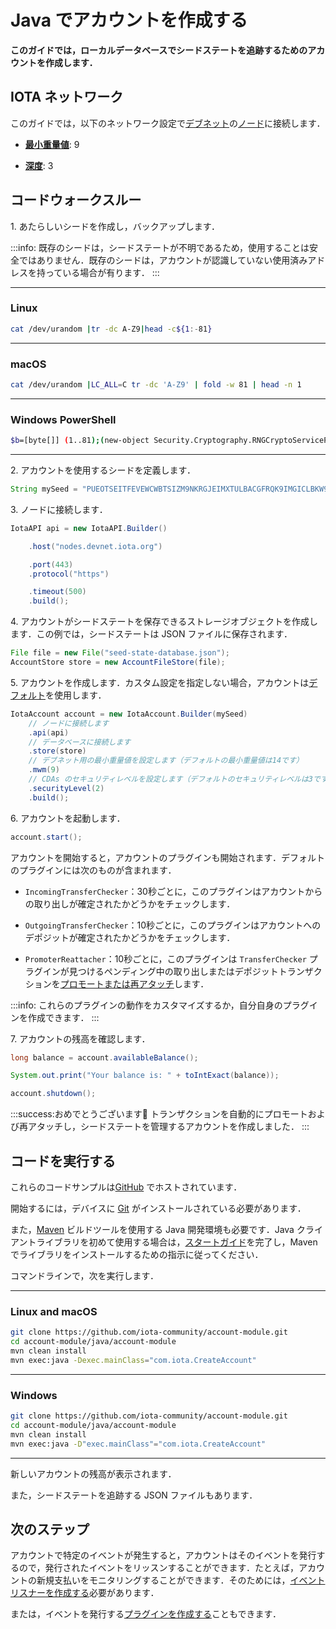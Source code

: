 # Java でアカウントを作成する
<!-- # Create an account -->

**このガイドでは，ローカルデータベースでシードステートを追跡するためのアカウントを作成します．**
<!-- **In this guide, you create an account to keep track of your seed state in a local database.** -->

## IOTA ネットワーク
<!-- ## IOTA network -->

このガイドでは，以下のネットワーク設定で[デブネット](root://getting-started/0.1/network/iota-networks.md#devnet)の[ノード](root://getting-started/0.1/network/nodes.md)に接続します．
<!-- In this guide, we connect to a node on the [Devnet](root://getting-started/0.1/network/iota-networks.md#devnet) with the following network settings: -->

- **[最小重量値](root://getting-started/0.1/network/minimum-weight-magnitude.md)**: 9
<!-- - **[Minimum weight magnitude](root://getting-started/0.1/network/minimum-weight-magnitude.md)**: 9 -->

- **[深度](root://getting-started/0.1/transactions/depth.md)**: 3
<!-- - **[Depth](root://getting-started/0.1/transactions/depth.md)**: 3 -->

## コードウォークスルー
<!-- ## Code walkthrough -->

1\. あたらしいシードを作成し，バックアップします．
<!-- 1\. Create a new seed and back it up -->

:::info:
既存のシードは，シードステートが不明であるため，使用することは安全ではありません．既存のシードは，アカウントが認識していない使用済みアドレスを持っている場合が有ります．
:::
<!-- :::info: -->
<!-- Existing seeds are not safe to use because their state is unknown. As such, these seeds may have spent addresses that the account is not aware of. -->
<!-- ::: -->

--------------------
### Linux
```bash
cat /dev/urandom |tr -dc A-Z9|head -c${1:-81}
```
---
### macOS
```bash
cat /dev/urandom |LC_ALL=C tr -dc 'A-Z9' | fold -w 81 | head -n 1
```
---
### Windows PowerShell
```bash
$b=[byte[]] (1..81);(new-object Security.Cryptography.RNGCryptoServiceProvider).GetBytes($b);-join($b|%{[char[]] (65..90+57..57)[$_%27]})
```
--------------------

2\. アカウントを使用するシードを定義します．
<!-- 2\. Define the seed that your account will use -->

```java
String mySeed = "PUEOTSEITFEVEWCWBTSIZM9NKRGJEIMXTULBACGFRQK9IMGICLBKW9TTEVSDQMGWKBXPVCBMMCXWMNPDX";
```

3\. ノードに接続します．
<!-- 3\. Connect to a node -->

```java
IotaAPI api = new IotaAPI.Builder()

    .host("nodes.devnet.iota.org")

    .port(443)
    .protocol("https")

    .timeout(500)
    .build();
```

4\. アカウントがシードステートを保存できるストレージオブジェクトを作成します．この例では，シードステートは JSON ファイルに保存されます．
<!-- 4\. Create a storage object to which the account can save the seed state. In this example, the seed state is stored in a JSON file. -->

```java
File file = new File("seed-state-database.json");
AccountStore store = new AccountFileStore(file);
```

5\. アカウントを作成します．カスタム設定を指定しない場合，アカウントは[デフォルト](https://github.com/iotaledger/iota-java/blob/dev/jota/src/main/java/org/iota/jota/config/types/IotaDefaultConfig.java)を使用します．
<!-- 5\. Build your account. If you don't specify any custom settings, the account uses the [defaults](https://github.com/iotaledger/iota-java/blob/dev/jota/src/main/java/org/iota/jota/config/types/IotaDefaultConfig.java). -->

```java
IotaAccount account = new IotaAccount.Builder(mySeed)
    // ノードに接続します
    .api(api)
    // データベースに接続します
    .store(store)
    // デブネット用の最小重量値を設定します（デフォルトの最小重量値は14です）
    .mwm(9)
    // CDAs のセキュリティレベルを設定します（デフォルトのセキュリティレベルは3です）
    .securityLevel(2)
    .build();
```

6\. アカウントを起動します．
<!-- 6\. Start the account -->

```java
account.start();
```

アカウントを開始すると，アカウントのプラグインも開始されます．デフォルトのプラグインには次のものが含まれます．
<!-- When you start the account, you also start any of your account's plugins. The default plugins include the following: -->

- `IncomingTransferChecker`：30秒ごとに，このプラグインはアカウントからの取り出しが確定されたかどうかをチェックします．
<!-- - `IncomingTransferChecker`: Every 30 seconds, this plugin checks whether withdrawals from your account have been confirmed -->

- `OutgoingTransferChecker`：10秒ごとに，このプラグインはアカウントへのデポジットが確定されたかどうかをチェックします．
<!-- - `OutgoingTransferChecker`: Every 10 seconds, this plugin checks whether deposits into your account have been confirmed -->

- `PromoterReattacher`：10秒ごとに，このプラグインは `TransferChecker` プラグインが見つけるペンディング中の取り出しまたはデポジットトランザクションを[プロモートまたは再アタッチ](root://getting-started/0.1/transactions/reattach-rebroadcast-promote.md)します．
<!-- - `PromoterReattacher`: Every 10 seconds, this plugin [promotes or reattaches](root://getting-started/0.1/transactions/reattach-rebroadcast-promote.md) any pending withdrawal or deposit transactions that the `TransferChecker` plugins find -->

:::info:
これらのプラグインの動作をカスタマイズするか，自分自身のプラグインを作成できます．
:::
<!-- :::info: -->
<!-- You can customize the behavior of these plugins or build your own. -->
<!-- ::: -->

7\. アカウントの残高を確認します．
<!-- 7\. Check your account's balance -->

```java
long balance = account.availableBalance();

System.out.print("Your balance is: " + toIntExact(balance));

account.shutdown();
```

:::success:おめでとうございます:tada:
トランザクションを自動的にプロモートおよび再アタッチし，シードステートを管理するアカウントを作成しました．
:::
<!-- :::success:Congratulations! :tada: -->
<!-- You've created an account that will automatically promote and reattach transactions as well as manage the state of your seed. -->
<!-- ::: -->

## コードを実行する
<!-- ## Run the code -->

これらのコードサンプルは[GitHub](https://github.com/iota-community/account-module) でホストされています．
<!-- These code samples are hosted on [GitHub](https://github.com/iota-community/account-module). -->

開始するには，デバイスに [Git](https://git-scm.com/book/en/v2/Getting-Started-Installing-Git) がインストールされている必要があります．
<!-- To get started you need [Git](https://git-scm.com/book/en/v2/Getting-Started-Installing-Git) installed on your device. -->

また，[Maven](https://maven.apache.org/download.cgi) ビルドツールを使用する Java 開発環境も必要です．Java クライアントライブラリを初めて使用する場合は，[スタートガイド](../../getting-started/java-quickstart.md)を完了し，Maven でライブラリをインストールするための指示に従ってください．
<!-- You also need a Java development environment that uses the [Maven](https://maven.apache.org/download.cgi) build tool. If this is your first time using the Java client library, complete our [getting started guide](../../getting-started/java-quickstart.md), and follow the instructions for installing the library with Maven. -->

コマンドラインで，次を実行します．
<!-- In the command-line, do the following: -->

--------------------
### Linux and macOS
```bash
git clone https://github.com/iota-community/account-module.git
cd account-module/java/account-module
mvn clean install
mvn exec:java -Dexec.mainClass="com.iota.CreateAccount"
```
---
### Windows
```bash
git clone https://github.com/iota-community/account-module.git
cd account-module/java/account-module
mvn clean install
mvn exec:java -D"exec.mainClass"="com.iota.CreateAccount"
```
--------------------

新しいアカウントの残高が表示されます．
<!-- You should see the balance of your new account. -->

また，シードステートを追跡する JSON ファイルもあります．
<!-- You'll also have a JSON file that keeps track of your seed state. -->

## 次のステップ
<!-- ## Next steps -->

アカウントで特定のイベントが発生すると，アカウントはそのイベントを発行するので，発行されたイベントをリッスンすることができます．たとえば，アカウントの新規支払いをモニタリングすることができます．そのためには，[イベントリスナーを作成する](../java/listen-to-events.md)必要があります．
<!-- After certain events happen in your account, it emits them, and allows you to listen for them. For example, you may want to monitor your account for new payments. To do so, you need to [create an event listener](../java/listen-to-events.md). -->

または，イベントを発行する[プラグインを作成する](../java/create-plugin.md)こともできます．
<!-- Or, you can [create a plugin](../java/create-plugin.md) that also emits events. -->
